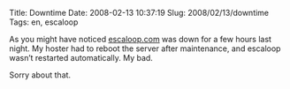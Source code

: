 Title: Downtime
Date: 2008-02-13 10:37:19
Slug: 2008/02/13/downtime
Tags: en, escaloop


As you might have noticed [escaloop.com][1] was down for a few hours last
night. My hoster had to reboot the server after maintenance, and escaloop
wasn’t restarted automatically. My bad.

Sorry about that.

   [1]: http://escaloop.com
